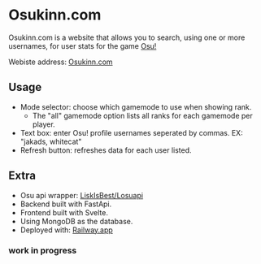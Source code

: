 # Osukinn.com
Osukinn.com is a website that allows you to search, using one or more usernames, for user stats for the game [Osu!](https://osu.ppy.sh/home)

Webiste address: [Osukinn.com](https://www.osukinn.com/)

## Usage
- Mode selector: choose which gamemode to use when showing rank.
  - The "all" gamemode option lists all ranks for each gamemode per player.
- Text box: enter Osu! profile usernames seperated by commas. EX: "jakads, whitecat"
- Refresh button: refreshes data for each user listed.

## Extra
- Osu api wrapper: [LiskIsBest/Losuapi](https://github.com/LiskIsBest/Losuapi)
- Backend built with FastApi.
- Frontend built with Svelte.
- Using MongoDB as the database.
- Deployed with: [Railway.app](https://railway.app/)


### work in progress
